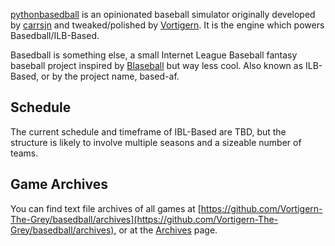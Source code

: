 [pythonbasedball](https://github.com/Vortigern-The-Grey/pythonbasedball) is an opinionated baseball simulator originally developed by [carrsjn](https://github.com/carrsjn) and tweaked/polished by [Vortigern](https://github.com/Vortigern-The-Grey). It is the engine which powers Basedball/ILB-Based.

Basedball is something else, a small Internet League Baseball fantasy baseball project inspired by [Blaseball](https://blaseball.com) but way less cool. Also known as ILB-Based, or by the project name, based-af.

## Schedule
The current schedule and timeframe of IBL-Based are TBD, but the structure is likely to involve multiple seasons and a sizeable number of teams.

## Game Archives
You can find text file archives of all games at [https://github.com/Vortigern-The-Grey/basedball/archives](https://github.com/Vortigern-The-Grey/basedball/archives), or at the [Archives](/archives.md) page. 